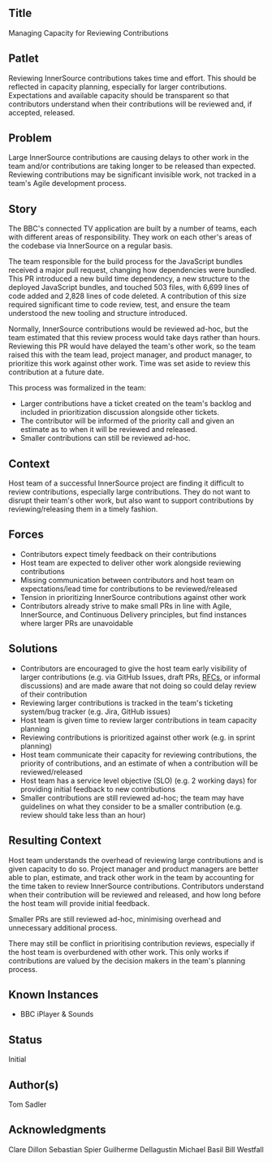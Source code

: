 ## Title

Managing Capacity for Reviewing Contributions

## Patlet

Reviewing InnerSource contributions takes time and effort. This should be reflected in capacity planning, especially for larger contributions. Expectations and available capacity should be transparent so that contributors understand when their contributions will be reviewed and, if accepted, released.

## Problem

Large InnerSource contributions are causing delays to other work in the team and/or contributions are taking longer to be released than expected. Reviewing contributions may be significant invisible work, not tracked in a team's Agile development process.

## Story

The BBC's connected TV application are built by a number of teams, each with different areas of responsibility. They work on each other's areas of the codebase via InnerSource on a regular basis.

The team responsible for the build process for the JavaScript bundles received a major pull request, changing how dependencies were bundled. This PR introduced a new build time dependency, a new structure to the deployed JavaScript bundles, and touched 503 files, with 6,699 lines of code added and 2,828 lines of code deleted. A contribution of this size required significant time to code review, test, and ensure the team understood the new tooling and structure introduced.

Normally, InnerSource contributions would be reviewed ad-hoc, but the team estimated that this review process would take days rather than hours. Reviewing this PR would have delayed the team's other work, so the team raised this with the team lead, project manager, and product manager, to prioritize this work against other work. Time was set aside to review this contribution at a future date.

This process was formalized in the team:

* Larger contributions have a ticket created on the team's backlog and included in prioritization discussion alongside other tickets.
* The contributor will be informed of the priority call and given an estimate as to when it will be reviewed and released.
* Smaller contributions can still be reviewed ad-hoc.

## Context

Host team of a successful InnerSource project are finding it difficult to review contributions, especially large contributions. They do not want to disrupt their team's other work, but also want to support contributions by reviewing/releasing them in a timely fashion.

## Forces

* Contributors expect timely feedback on their contributions
* Host team are expected to deliver other work alongside reviewing contributions
* Missing communication between contributors and host team on expectations/lead time for contributions to be reviewed/released
* Tension in prioritizing InnerSource contributions against other work
* Contributors already strive to make small PRs in line with Agile, InnerSource, and Continuous Delivery principles, but find instances where larger PRs are unavoidable

## Solutions

* Contributors are encouraged to give the host team early visibility of larger contributions (e.g. via GitHub Issues, draft PRs, [RFCs](../2-structured/transparent-cross-team-decision-making-using-rfcs.md), or informal discussions) and are made aware that not doing so could delay review of their contribution
* Reviewing larger contributions is tracked in the team's ticketing system/bug tracker (e.g. Jira, GitHub issues)
* Host team is given time to review larger contributions in team capacity planning
* Reviewing contributions is prioritized against other work (e.g. in sprint planning)
* Host team communicate their capacity for reviewing contributions, the priority of contributions, and an estimate of when a contribution will be reviewed/released
* Host team has a service level objective (SLO) (e.g. 2 working days) for providing initial feedback to new contributions 
* Smaller contributions are still reviewed ad-hoc; the team may have guidelines on what they consider to be a smaller contribution (e.g. review should take less than an hour)

## Resulting Context

Host team understands the overhead of reviewing large contributions and is given capacity to do so. Project manager and product managers are better able to plan, estimate, and track other work in the team by accounting for the time taken to review InnerSource contributions. Contributors understand when their contribution will be reviewed and released, and how long before the host team will provide initial feedback.

Smaller PRs are still reviewed ad-hoc, minimising overhead and unnecessary additional process.

There may still be conflict in prioritising contribution reviews, especially if the host team is overburdened with other work. This only works if contributions are valued by the decision makers in the team's planning process.

## Known Instances

- BBC iPlayer & Sounds

## Status

Initial

## Author(s)

Tom Sadler

## Acknowledgments

Clare Dillon
Sebastian Spier
Guilherme Dellagustin
Michael Basil
Bill Westfall
